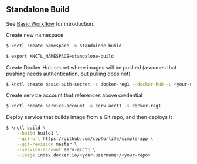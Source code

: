 ## Standalone Build

See [Basic Workflow](./basic-workflow.md) for introduction.

Create new namespace

```bash
$ knctl create namespace -n standalone-build

$ export KNCTL_NAMESPACE=standalone-build
```

Create Docker Hub secret where images will be pushed (assumes that pushing needs authentication, but pulling does not)

```bash
$ knctl create basic-auth-secret -s docker-reg1 --docker-hub -u <your-username> -p <your-password>
```

Create service account that references above credential

```bash
$ knctl create service-account -a serv-acct1 -s docker-reg1
```

Deploy service that builds image from a Git repo, and then deploys it

```bash
$ knctl build \
    --build build1 \
    --git-url https://github.com/cppforlife/simple-app \
    --git-revision master \
    --service-account serv-acct1 \
    --image index.docker.io/<your-username>/<your-repo>
```
